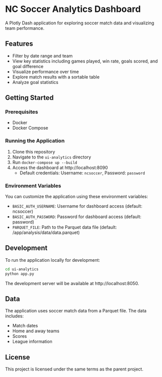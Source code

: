# NC Soccer Analytics Dashboard

A Plotly Dash application for exploring soccer match data and visualizing team performance.

## Features

- Filter by date range and team
- View key statistics including games played, win rate, goals scored, and goal difference
- Visualize performance over time
- Explore match results with a sortable table
- Analyze goal statistics

## Getting Started

### Prerequisites

- Docker
- Docker Compose

### Running the Application

1. Clone this repository
2. Navigate to the `ui-analytics` directory
3. Run `docker-compose up --build`
4. Access the dashboard at http://localhost:8090
   - Default credentials: Username: `ncsoccer`, Password: `password`

### Environment Variables

You can customize the application using these environment variables:

- `BASIC_AUTH_USERNAME`: Username for dashboard access (default: ncsoccer)
- `BASIC_AUTH_PASSWORD`: Password for dashboard access (default: password)
- `PARQUET_FILE`: Path to the Parquet data file (default: /app/analysis/data/data.parquet)

## Development

To run the application locally for development:

```bash
cd ui-analytics
python app.py
```

The development server will be available at http://localhost:8050.

## Data

The application uses soccer match data from a Parquet file. The data includes:

- Match dates
- Home and away teams
- Scores
- League information

## License

This project is licensed under the same terms as the parent project.